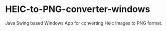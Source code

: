 # HEIC-to-PNG-converter-windows
Java Swing based Windows App for converting Heic Images to PNG format.
